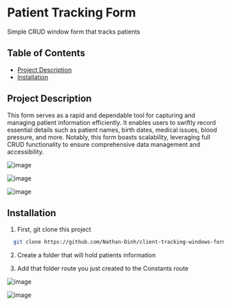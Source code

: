 # Patient Tracking Form

Simple CRUD window form that tracks patients

## Table of Contents

- [Project Description](#project-description)
- [Installation](#Installation)

## Project Description

This form serves as a rapid and dependable tool for capturing and managing patient information efficiently. 
It enables users to swiftly record essential details such as patient names, birth dates, medical issues, blood pressure, and more. 
Notably, this form boasts scalability, leveraging full CRUD functionality to ensure comprehensive data management and accessibility.

![image](https://github.com/Nathan-Dinh/client-tracking-windows-forms/assets/106849932/9fd8b149-9ace-46ec-b11d-90546b388859)

![image](https://github.com/Nathan-Dinh/client-tracking-windows-forms/assets/106849932/e32f84a7-80b2-4c6e-b2ba-841a252d3a48)

![image](https://github.com/Nathan-Dinh/client-tracking-windows-forms/assets/106849932/d7bb4771-60be-4181-be53-9f6826c3a70d)


## Installation

1. First, git clone this project
```bash
  git clone https://github.com/Nathan-Dinh/client-tracking-windows-forms.git
```

2. Create a folder that will hold patients information
   
3. Add that folder route you just created to the Constants route

![image](https://github.com/Nathan-Dinh/client-tracking-windows-forms/assets/106849932/37bfebe9-1696-485e-88de-60c1c0b3c76a)

![image](https://github.com/Nathan-Dinh/client-tracking-windows-forms/assets/106849932/d7753d75-c33a-4bc7-902e-691530ae8a9f)








